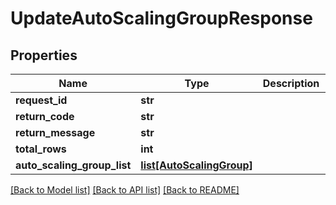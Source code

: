# UpdateAutoScalingGroupResponse

## Properties
Name | Type | Description | Notes
------------ | ------------- | ------------- | -------------
**request_id** | **str** |  | [optional] 
**return_code** | **str** |  | [optional] 
**return_message** | **str** |  | [optional] 
**total_rows** | **int** |  | [optional] 
**auto_scaling_group_list** | [**list[AutoScalingGroup]**](AutoScalingGroup.md) |  | [optional] 

[[Back to Model list]](../README.md#documentation-for-models) [[Back to API list]](../README.md#documentation-for-api-endpoints) [[Back to README]](../README.md)


